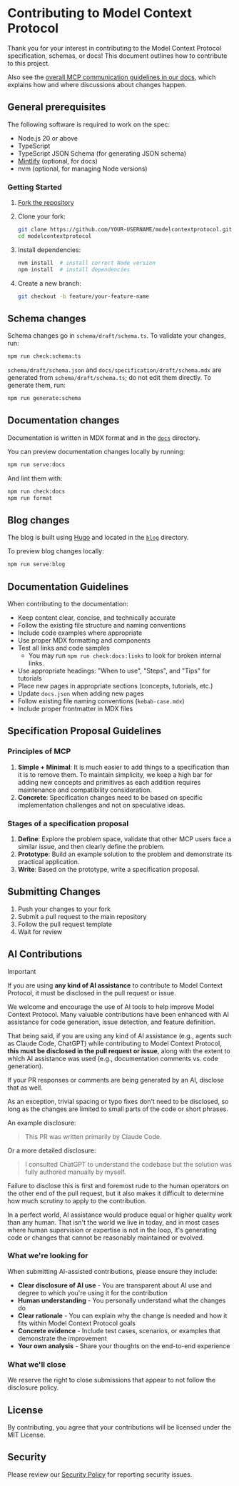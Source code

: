 # Contributing to Model Context Protocol

Thank you for your interest in contributing to the Model Context Protocol specification, schemas, or docs!
This document outlines how to contribute to this project.

Also see the [overall MCP communication guidelines in our docs](https://modelcontextprotocol.io/community/communication), which explains how and where discussions about changes happen.

## General prerequisites

The following software is required to work on the spec:

- Node.js 20 or above
- TypeScript
- TypeScript JSON Schema (for generating JSON schema)
- [Mintlify](https://mintlify.com/) (optional, for docs)
- nvm (optional, for managing Node versions)

### Getting Started

1. [Fork the repository](https://docs.github.com/en/pull-requests/collaborating-with-pull-requests/working-with-forks/fork-a-repo)

2. Clone your fork:

   ```bash
   git clone https://github.com/YOUR-USERNAME/modelcontextprotocol.git
   cd modelcontextprotocol
   ```

3. Install dependencies:

   ```bash
   nvm install  # install correct Node version
   npm install  # install dependencies
   ```

4. Create a new branch:

   ```bash
   git checkout -b feature/your-feature-name
   ```

## Schema changes

Schema changes go in `schema/draft/schema.ts`. To validate your changes, run:

```bash
npm run check:schema:ts
```

`schema/draft/schema.json` and `docs/specification/draft/schema.mdx` are generated from `schema/draft/schema.ts`; do not edit them directly. To generate them, run:

```bash
npm run generate:schema
```

## Documentation changes

Documentation is written in MDX format and in the [`docs`](./docs) directory.

You can preview documentation changes locally by running:

```bash
npm run serve:docs
```

And lint them with:

```bash
npm run check:docs
npm run format
```

## Blog changes

The blog is built using [Hugo](https://gohugo.io/installation/) and located in the [`blog`](./blog) directory.

To preview blog changes locally:

```bash
npm run serve:blog
```

## Documentation Guidelines

When contributing to the documentation:

- Keep content clear, concise, and technically accurate
- Follow the existing file structure and naming conventions
- Include code examples where appropriate
- Use proper MDX formatting and components
- Test all links and code samples
  - You may run `npm run check:docs:links` to look for broken internal links.
- Use appropriate headings: "When to use", "Steps", and "Tips" for tutorials
- Place new pages in appropriate sections (concepts, tutorials, etc.)
- Update `docs.json` when adding new pages
- Follow existing file naming conventions (`kebab-case.mdx`)
- Include proper frontmatter in MDX files

## Specification Proposal Guidelines

### Principles of MCP

1. **Simple + Minimal**: It is much easier to add things to a specification than it is to
   remove them. To maintain simplicity, we keep a high bar for adding new concepts and
   primitives as each addition requires maintenance and compatibility consideration.
2. **Concrete**: Specification changes need to be based on specific implementation
   challenges and not on speculative ideas.

### Stages of a specification proposal

1. **Define**: Explore the problem space, validate that other MCP users face a similar
   issue, and then clearly define the problem.
2. **Prototype**: Build an example solution to the problem and demonstrate its practical
   application.
3. **Write**: Based on the prototype, write a specification proposal.

## Submitting Changes

1. Push your changes to your fork
2. Submit a pull request to the main repository
3. Follow the pull request template
4. Wait for review

## AI Contributions

> [!IMPORTANT]
>
> If you are using **any kind of AI assistance** to contribute to Model Context Protocol,
> it must be disclosed in the pull request or issue.

We welcome and encourage the use of AI tools to help improve Model Context Protocol. Many valuable contributions
have been enhanced with AI assistance for code generation, issue detection, and feature definition.

That being said, if you are using any kind of AI assistance (e.g., agents such as Claude Code, ChatGPT)
while contributing to Model Context Protocol, **this must be disclosed in the pull request or issue**,
along with the extent to which AI assistance was used (e.g., documentation comments vs. code generation).

If your PR responses or comments are being generated by an AI, disclose that as well.

As an exception, trivial spacing or typo fixes don't need to be disclosed, so long as the changes are limited
to small parts of the code or short phrases.

An example disclosure:

> This PR was written primarily by Claude Code.

Or a more detailed disclosure:

> I consulted ChatGPT to understand the codebase but the solution
> was fully authored manually by myself.

Failure to disclose this is first and foremost rude to the human operators on the other end of the pull request,
but it also makes it difficult to determine how much scrutiny to apply to the contribution.

In a perfect world, AI assistance would produce equal or higher quality work than any human. That isn't the world
we live in today, and in most cases where human supervision or expertise is not in the loop, it's generating code
or changes that cannot be reasonably maintained or evolved.

### What we're looking for

When submitting AI-assisted contributions, please ensure they include:

- **Clear disclosure of AI use** - You are transparent about AI use and degree to which you're using it for the contribution
- **Human understanding** - You personally understand what the changes do
- **Clear rationale** - You can explain why the change is needed and how it fits within Model Context Protocol goals
- **Concrete evidence** - Include test cases, scenarios, or examples that demonstrate the improvement
- **Your own analysis** - Share your thoughts on the end-to-end experience

### What we'll close

We reserve the right to close submissions that appear to not follow the disclosure policy.

## License

By contributing, you agree that your contributions will be licensed under the MIT
License.

## Security

Please review our [Security Policy](SECURITY.md) for reporting security issues.
